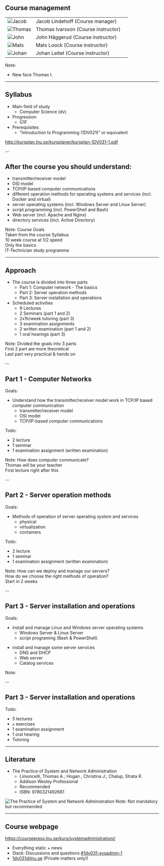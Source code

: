 <!-- Course management -->
## Course management
| | | |
|-|-|-|
| <!-- {_class="table-cell"} -->  ![Jacob](https://www.gravatar.com/avatar/b47109ad8c128221c9dd060d15c89cc9.jpg?s=80) <!-- {_class="grayscale"} --> | <!-- {_class="table-cell"} --> Jacob Lindehoff (Course manager) |
| <!-- {_class="table-cell"} --> ![Thomas](https://lnu.se/ImageVault/publishedmedia/i2aokmyjfagvw0z0uamf/eivth_thomas_ivarsson.jpg)<!-- {_class="grayscale" style="width:80px"} --> | <!-- {_class="table-cell"} --> Thomas Ivarsson (Course instructor) |
| <!-- {_class="table-cell"} --> ![John](https://www.gravatar.com/avatar/2261038623688f4d83dc10c53b85efb8.jpg?s=80)<!-- {_class="grayscale"} --> | <!-- {_class="table-cell"} --> John Häggerud (Course instructor) |
| <!-- {_class="table-cell"} --> ![Mats](https://www.gravatar.com/avatar/a334470b8e87eb204a337c228f940e13.jpg?s=80)<!-- {_class="grayscale"} --> | <!-- {_class="table-cell"} --> Mats Loock (Course instructor) |
| <!-- {_class="table-cell"} --> ![Johan](https://www.gravatar.com/avatar/f0792a7226128e723ae2a45450e4da5c.jpg?s=80)<!-- {_class="grayscale"} --> | <!-- {_class="table-cell"} --> Johan Leitet (Course instructor) |


<!-- {_class="table lnu-course-management"} -->
Note:
* New face Thomas I.



---
<!-- Syllabus -->
## Syllabus

* Main field of study
  * Computer Science (dv)
* Progression
  * G1F
* Prerequisites
  * "Introduction to Programming (1DV021)" or equivalent


http://kursplan.lnu.se/kursplaner/kursplan-1DV031-1.pdf


--
<!-- Goals -->
## After the course you should understand:
<!-- {_style="font-size: 140%"} -->
* transmitter/receiver model
* OSI model
* TCP/IP-based computer communications
* different operation methods for operating systems and services (incl. Docker and virtual)
* server operating systems (incl. Windows Server and Linux Server)
* script programming (incl. PowerShell and Bash)
* Web server (incl. Apache and Nginx)
* directory services (incl. Active Directory)

<!-- {_class="lnu-font-size-80 lnu-margin-right-30"} -->
Note:
Course Goals <br />
Taken from the course Syllabus <br />
10 week course at 1/2 speed <br />
Only the basics <br />
IT-Technician study programme <br />


---
## Approach
* The course is divided into three parts
  * Part 1: Computer network - The basics
  * Part 2: Server operation methods
  * Part 3: Server installation and operations
* Scheduled activities
  * 9 Lectures
  * 2 Seminars (part 1 and 2)
  * 2x1h/week tutoring (part 3)
  * 3 examination assignments
  * 2 written examination (part 1 and 2)
  * 1 oral hearings (part 3)

<!-- {_style="font-size: 90%"} -->
Note:
Divided the goals into 3 parts<br />
First 2 part are more theoretical <br />
Last part very practical & hands on


--
<!-- Part 1 -->
## Part 1 - Computer Networks
Goals:
* Understand how the transmitter/receiver model work in TCP/IP based computer communication
  * transmitter/receiver model
  * OSI model
  * TCP/IP-based computer communications

<!-- {_style="margin-right: 25%"} -->
Todo:
* 2 lecture
* 1 seminar
* 1 examination assignment (written examination)

<!-- {_style="font-size: 75%"} -->
Note:
How does computer communicate?<br />
Thomas will be your teacher<br />
First lecture right after this


--
## Part 2 - Server operation methods
Goals:
* Methods of operation of server operating system and services
  * physical
  * virtualization
  * containers

<!-- {_class="lnu-margin-right-30"} -->
Todo:
* 2 lecture
* 1 seminar
* 1 examination assignment (written examination)

<!-- {_style="font-size: 75%"} -->
Note:
How can we deploy and manage our servers?<br />
How do we choose the right methods of operation?<br />
Start in 2 weeks


--
## Part 3 - Server installation and operations
<!-- {_style="font-size:140%"} -->
Goals:
* install and manage Linux and Windows server operating systems
  * Windows Server & Linux Server
  * script programing (Bash & PowerShell)

<!-- {_style="margin-right: 25%"} -->
* install and manage some server services
  * DNS and DHCP
  * Web server
  * Catalog services

Note:


--
## Part 3 - Server installation and operations
<!-- {_style="font-size:140%"} -->
Todo:
 * 5 lectures
 * ```x``` exercises
 * 1 examination assignment
 * 1 oral hearing
 * Tutoring


---
<!-- Literature -->
## Literature
* The Practice of System and Network Administration
  * Limoncelli, Thomas A.; Hogan , Christina J.; Chalup, Strata R.
  * Addison ­Wesley Professional
  * Recommended
  * ISBN: 9780321492661

![The Practice of System and Network Administration](http://image.bokus.com/images2/9780321492661_200)
Note:
Not mandatory but recommended<br />


---
<!-- webpage -->
## Course webpage
https://coursepress.lnu.se/kurs/systemadministrationi/
* Everything static + news
* Slack: Discussions and questions [#1dv031-sysadmin-1](https://coursepress.slack.com/archives/1dv031-sysadmin-1)
* 1dv031@lnu.se (Private matters only!)

<!-- {_style="margin-right: 25%"} -->
